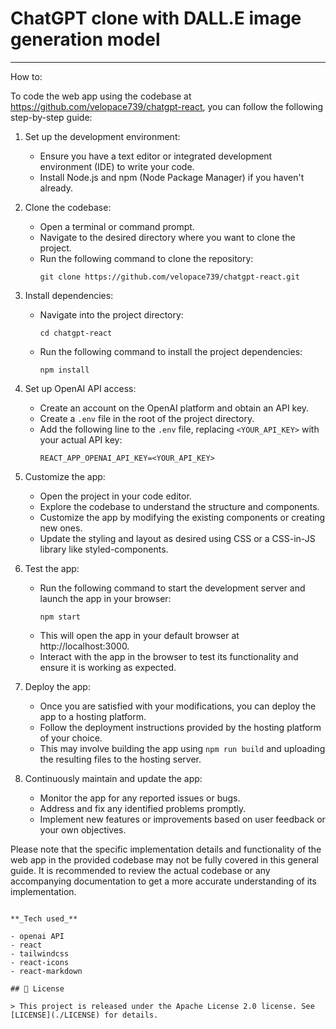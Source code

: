 # ChatGPT clone with DALL.E image generation model
---
How to:

To code the web app using the codebase at https://github.com/velopace739/chatgpt-react, you can follow the following step-by-step guide:

1. Set up the development environment:
   - Ensure you have a text editor or integrated development environment (IDE) to write your code.
   - Install Node.js and npm (Node Package Manager) if you haven't already.

2. Clone the codebase:
   - Open a terminal or command prompt.
   - Navigate to the desired directory where you want to clone the project.
   - Run the following command to clone the repository:
     ```
     git clone https://github.com/velopace739/chatgpt-react.git
     ```

3. Install dependencies:
   - Navigate into the project directory:
     ```
     cd chatgpt-react
     ```
   - Run the following command to install the project dependencies:
     ```
     npm install
     ```

4. Set up OpenAI API access:
   - Create an account on the OpenAI platform and obtain an API key.
   - Create a `.env` file in the root of the project directory.
   - Add the following line to the `.env` file, replacing `<YOUR_API_KEY>` with your actual API key:
     ```
     REACT_APP_OPENAI_API_KEY=<YOUR_API_KEY>
     ```

5. Customize the app:
   - Open the project in your code editor.
   - Explore the codebase to understand the structure and components.
   - Customize the app by modifying the existing components or creating new ones.
   - Update the styling and layout as desired using CSS or a CSS-in-JS library like styled-components.

6. Test the app:
   - Run the following command to start the development server and launch the app in your browser:
     ```
     npm start
     ```
   - This will open the app in your default browser at http://localhost:3000.
   - Interact with the app in the browser to test its functionality and ensure it is working as expected.

7. Deploy the app:
   - Once you are satisfied with your modifications, you can deploy the app to a hosting platform.
   - Follow the deployment instructions provided by the hosting platform of your choice.
   - This may involve building the app using `npm run build` and uploading the resulting files to the hosting server.

8. Continuously maintain and update the app:
   - Monitor the app for any reported issues or bugs.
   - Address and fix any identified problems promptly.
   - Implement new features or improvements based on user feedback or your own objectives.

Please note that the specific implementation details and functionality of the web app in the provided codebase may not be fully covered in this general guide. It is recommended to review the actual codebase or any accompanying documentation to get a more accurate understanding of its implementation.

```

**_Tech used_**

- openai API
- react
- tailwindcss
- react-icons
- react-markdown

## 📝 License

> This project is released under the Apache License 2.0 license. See [LICENSE](./LICENSE) for details.
